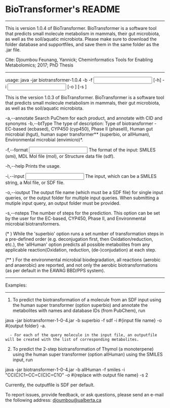 # BioTransformer's README

***************************************************************************************************
This is version 1.0.4 of BioTransformer. BioTransformer is a software tool that 
predicts small molecule metabolism in mammals, their gut microbiota, 
as well as the soil/aquatic microbiota.
Please make sure to download the folder database and supportfiles, and save them 
in the same folder as the .jar file.


Cite: Djoumbou Feunang, Yannick; Cheminformatics Tools for Enabling Metabolomics; 2017; PhD Thesis
***************************************************************************************************

usage:
java -jar biotransformer-1.0.4 -b <BioTransformer Type> -f <Input format>
       [-h] -i <Input> [-o <Output>] [-s <Number of steps>]

This is the version 1.0.3 of BioTransformer. BioTransformer is a software
tool that predicts small molecule metabolism in mammals, their gut
microbiota, as well as the soil/aquatic microbiota.

 -a,--annotate                       Search PuChem for each product, and
                                     annotate with CID and synonyms
 -b,--btType <BioTransformer Type>   The type of description: Type of
                                     biotransformer - EC-based  (ecbased),
                                     CYP450 (cyp450), Phase II (phaseII),
                                     Human gut microbial (hgut),
                                     human super transformer** (superbio,
                                     or allHuman), Environmental microbial (envimicro)*.
                                     
 -f,--format <Input format>          The format of the input: SMILES
                                     (smi), MDL Mol file (mol), or
                                     Structure data file (sdf).
                                     
 -h,--help                           Prints the usage.
 
 -i,--input <Input>                  The input, which can be a SMILES
                                     string, a Mol file, or SDF file.
                                     
 -o,--ioutput <Output>               The output file name (which must be a
                                     SDF file) for single input queries,
                                     or the output folder for multiple
                                     input queries.
                                     When submitting a mutiple input
                                     query, an output folder must be
                                     provided.
                                     
 -s,--nsteps <Number of steps>       The number of steps for the
                                     prediction. This option can be set by
                                     the user for the EC-based, CYP450,
                                     Phase II, and Environmental microbial
                                     biotransformers.
                                     
(* ) While the 'superbio' option runs a set number of transformation steps in a
pre-defined order (e.g. deconjugation first, then Oxidation/reduction,
etc.), the 'allHuman' option predicts all possible metabolites from any
applicable reaction(Oxidation, reduction, (de-)conjudation) at each step.


(** ) For the environmental microbial biodegradation, all reactions (aerobic and anaerobic) 
are reported, and not only the aerobic biotransformations (as per default in the EAWAG BBD/PPS system).


*********
Examples:
*********

1) To predict the biotransformation of a molecule from an SDF input using the human super transformer (option superbio) and annotate the metabolites with names and database IDs (from PubChem), run

java -jar biotransformer-1-0-4.jar -b superbio -f sdf -i #{input file name} -o #{output folder} -a.
      
      - For each of the query molecule in the input file, an outputfile will be created with the list of corresponding metabolites.

2) To predict the 2-step biotransformation of Thymol (a monoterpene) using the human super transformer (option allHuman) using the SMILES input, run

java -jar biotransformer-1-0-4.jar -b allHuman -f smiles -i "CC(C)C1=CC=C(C)C=C1O" -o #{replace with output file name} -s 2

Currently, the outputfile is SDF per default.


To report issues, provide feedback, or ask questions, please send an
e-mail the following address: djoumbou@ualberta.ca


